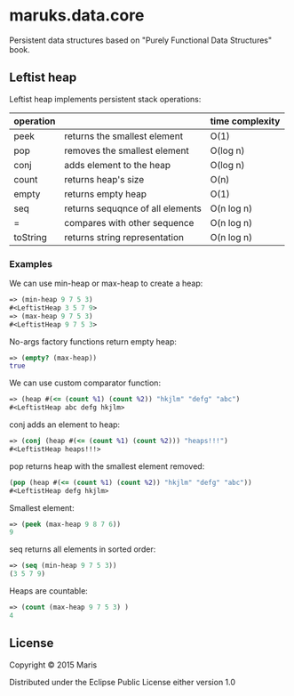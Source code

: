 # maruks.data.core

Persistent data structures based on "Purely Functional Data Structures" book.

## Leftist heap

Leftist heap implements persistent stack operations:

 operation    |                                 |  time complexity  |
------------- | --------------------------------|-------------------|
peek          | returns the smallest element    |   O(1)            |
pop           | removes the smallest element    |   O(log n)        |
conj          | adds element to the heap        |   O(log n)        |
count         | returns heap's size             |   O(n)            |
empty         | returns empty heap              |   O(1)            |
seq           | returns sequqnce of all elements|   O(n log n)      |
=             | compares with other sequence    |   O(n log n)      |
toString      | returns string representation   |   O(n log n)      |


### Examples

We can use min-heap or max-heap to create a heap:
```clojure
=> (min-heap 9 7 5 3)  
#<LeftistHeap 3 5 7 9>
=> (max-heap 9 7 5 3)  
#<LeftistHeap 9 7 5 3>
```

No-args factory functions return empty heap:
```clojure
=> (empty? (max-heap))  
true
```

We can use custom comparator function:
```clojure
=> (heap #(<= (count %1) (count %2)) "hkjlm" "defg" "abc")
#<LeftistHeap abc defg hkjlm>
```

conj adds an element to heap:
```clojure
=> (conj (heap #(<= (count %1) (count %2))) "heaps!!!")
#<LeftistHeap heaps!!!>
```

pop returns heap with the smallest element removed:
```clojure
(pop (heap #(<= (count %1) (count %2)) "hkjlm" "defg" "abc"))
#<LeftistHeap defg hkjlm>
```

Smallest element:
```clojure
=> (peek (max-heap 9 8 7 6))
9
```

seq returns all elements in sorted order:
```clojure
=> (seq (min-heap 9 7 5 3))
(3 5 7 9)
```

Heaps are countable:
```clojure
=> (count (max-heap 9 7 5 3) ) 
4
```

## License

Copyright © 2015 Maris

Distributed under the Eclipse Public License either version 1.0 

